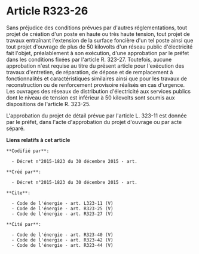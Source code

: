 # Article R323-26

Sans préjudice des conditions prévues par d'autres réglementations, tout projet de création d'un poste en haute ou très haute
tension, tout projet de travaux entraînant l'extension de la surface foncière d'un tel poste ainsi que tout projet d'ouvrage
de plus de 50 kilovolts d'un réseau public d'électricité fait l'objet, préalablement à son exécution, d'une approbation par
le préfet dans les conditions fixées par l'article R. 323-27. Toutefois, aucune approbation n'est requise au titre du présent
article pour l'exécution des travaux d'entretien, de réparation, de dépose et de remplacement à fonctionnalités et
caractéristiques similaires ainsi que pour les travaux de reconstruction ou de renforcement provisoire réalisés en cas
d'urgence. Les ouvrages des réseaux de distribution d'électricité aux services publics dont le niveau de tension est
inférieur à 50 kilovolts sont soumis aux dispositions de l'article R. 323-25. 

L'approbation du projet de détail prévue par l'article L. 323-11 est donnée par le préfet, dans l'acte d'approbation du
projet d'ouvrage ou par acte séparé.

**Liens relatifs à cet article**

	**Codifié par**:

	  - Décret n°2015-1823 du 30 décembre 2015 - art.

	**Créé par**:

	  - Décret n°2015-1823 du 30 décembre 2015 - art.

	**Cite**:

	  - Code de l'énergie - art. L323-11 (V)
	  - Code de l'énergie - art. R323-25 (V)
	  - Code de l'énergie - art. R323-27 (V)

	**Cité par**:

	  - Code de l'énergie - art. R323-40 (V)
	  - Code de l'énergie - art. R323-42 (V)
	  - Code de l'énergie - art. R323-44 (V)
